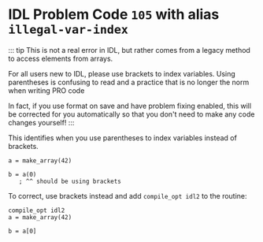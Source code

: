# IDL Problem Code `105` with alias `illegal-var-index`

<!--@include: ./severity/disable_problem.md-->

::: tip
This is not a real error in IDL, but rather comes from a legacy method to access elements from arrays.

For all users new to IDL, please use brackets to index variables. Using parentheses is confusing to read and a practice that is no longer the norm when writing PRO code

In fact, if you use format on save and have problem fixing enabled, this will be corrected for you automatically so that you don't need to make any code changes yourself!
:::

This identifies when you use parentheses to index variables instead of brackets.

```idl
a = make_array(42)

b = a(0)
   ; ^^ should be using brackets
```

To correct, use brackets instead and add `compile_opt idl2` to the routine:

```idl
compile_opt idl2
a = make_array(42)

b = a[0]
```
